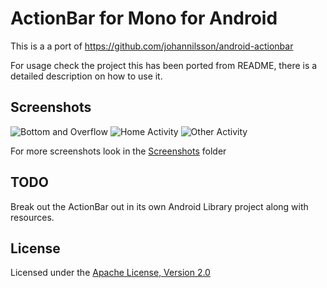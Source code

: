 ActionBar for Mono for Android
===================

This is a a port of https://github.com/johannilsson/android-actionbar

For usage check the project this has been ported from README, there is a detailed description on how to use it.

## Screenshots
![Bottom and Overflow](https://githubcom/james.montemagno/MonoDroid.ActionBar/raw/master/Screenshots/BottomAction_Overflow.png)
![Home Activity](https://github.com/Cheesebaron/MonoDroid.ActionBar/raw/master/Screenshots/Home.png)
![Other Activity](https://github.com/Cheesebaron/MonoDroid.ActionBar/raw/master/Screenshots/Other_Activity.png)

For more screenshots look in the [Screenshots](https://github.com/Cheesebaron/MonoDroid.ActionBar/tree/master/Screenshots) folder

## TODO
Break out the ActionBar out in its own Android Library project along with resources.

## License
Licensed under the [Apache License, Version 2.0](http://www.apache.org/licenses/LICENSE-2.0.html)